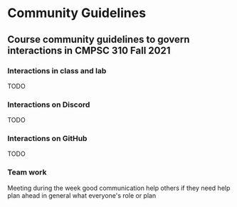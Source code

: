 # Community Guidelines

## Course community guidelines to govern interactions in CMPSC 310 Fall 2021

### Interactions in class and lab

TODO

### Interactions on Discord

TODO

### Interactions on GitHub

TODO

### Team work

Meeting during the week
good communication
help others if they need help
plan ahead in general what everyone's role or plan
